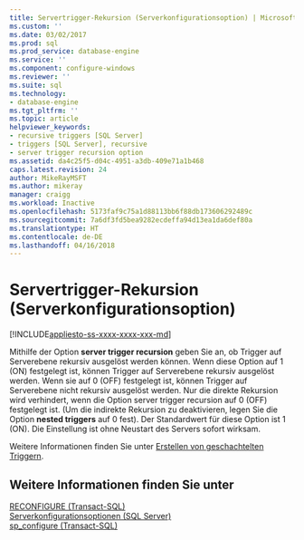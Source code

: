 ```yaml
---
title: Servertrigger-Rekursion (Serverkonfigurationsoption) | Microsoft-Dokumentation
ms.custom: ''
ms.date: 03/02/2017
ms.prod: sql
ms.prod_service: database-engine
ms.service: ''
ms.component: configure-windows
ms.reviewer: ''
ms.suite: sql
ms.technology:
- database-engine
ms.tgt_pltfrm: ''
ms.topic: article
helpviewer_keywords:
- recursive triggers [SQL Server]
- triggers [SQL Server], recursive
- server trigger recursion option
ms.assetid: da4c25f5-d04c-4951-a3db-409e71a1b468
caps.latest.revision: 24
author: MikeRayMSFT
ms.author: mikeray
manager: craigg
ms.workload: Inactive
ms.openlocfilehash: 5173faf9c75a1d88113bb6f88db173606292489c
ms.sourcegitcommit: 7a6df3fd5bea9282ecdeffa94d13ea1da6def80a
ms.translationtype: HT
ms.contentlocale: de-DE
ms.lasthandoff: 04/16/2018
---
```

# <a name="server-trigger-recursion-server-configuration-option"></a>Servertrigger-Rekursion (Serverkonfigurationsoption)
[!INCLUDE[appliesto-ss-xxxx-xxxx-xxx-md](../../includes/appliesto-ss-xxxx-xxxx-xxx-md.md)]

  Mithilfe der Option **server trigger recursion** geben Sie an, ob Trigger auf Serverebene rekursiv ausgelöst werden können. Wenn diese Option auf 1 (ON) festgelegt ist, können Trigger auf Serverebene rekursiv ausgelöst werden. Wenn sie auf 0 (OFF) festgelegt ist, können Trigger auf Serverebene nicht rekursiv ausgelöst werden. Nur die direkte Rekursion wird verhindert, wenn die Option server trigger recursion auf 0 (OFF) festgelegt ist. (Um die indirekte Rekursion zu deaktivieren, legen Sie die Option **nested triggers** auf 0 fest). Der Standardwert für diese Option ist 1 (ON). Die Einstellung ist ohne Neustart des Servers sofort wirksam.  
  
 Weitere Informationen finden Sie unter [Erstellen von geschachtelten Triggern](../../relational-databases/triggers/create-nested-triggers.md).  
  
## <a name="see-also"></a>Weitere Informationen finden Sie unter  
 [RECONFIGURE &#40;Transact-SQL&#41;](../../t-sql/language-elements/reconfigure-transact-sql.md)   
 [Serverkonfigurationsoptionen &#40;SQL Server&#41;](../../database-engine/configure-windows/server-configuration-options-sql-server.md)   
 [sp_configure &#40;Transact-SQL&#41;](../../relational-databases/system-stored-procedures/sp-configure-transact-sql.md)  
  
  
